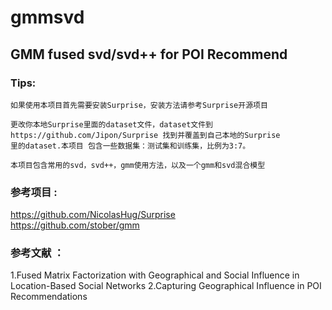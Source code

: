 # gmmsvd
## GMM fused svd/svd++ for POI Recommend 

### Tips:
    如果使用本项目首先需要安装Surprise，安装方法请参考Surprise开源项目 

    更改你本地Surprise里面的dataset文件，dataset文件到https://github.com/Jipon/Surprise 找到并覆盖到自己本地的Surprise
    里的dataset.本项目 包含一些数据集：测试集和训练集，比例为3:7。 

    本项目包含常用的svd，svd++，gmm使用方法，以及一个gmm和svd混合模型  

### 参考项目 :  
https://github.com/NicolasHug/Surprise  
https://github.com/stober/gmm 
 
### 参考文献 ：
1.Fused Matrix Factorization with Geographical and
Social Influence in Location-Based Social Networks
2.Capturing Geographical Influence
in POI Recommendations
